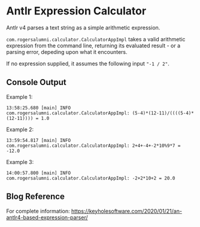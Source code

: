# Antlr Expression Calculator
Antlr v4 parses a text string as a simple arithmetic expression.

`com.rogersalumni.calculator.CalculatorAppImpl` takes a valid arithmetic expression from the command line,
returning its evaluated result - or a parsing error, depeding upon what it encounters. 

If no expression supplied, it assumes the following input `"-1 / 2"`.

## Console Output

Example 1:

`13:58:25.680 [main] INFO  com.rogersalumni.calculator.CalculatorAppImpl: (5-4)*(12-11)/((((5-4)*(12-11)))) = 1.0`

Example 2:

`13:59:54.817 [main] INFO  com.rogersalumni.calculator.CalculatorAppImpl: 2+4+-4+-2*10%9*7 = -12.0`

Example 3:

`14:00:57.800 [main] INFO  com.rogersalumni.calculator.CalculatorAppImpl: -2+2*10+2 = 20.0`

## Blog Reference

For complete information: https://keyholesoftware.com/2020/01/21/an-antlr4-based-expression-parser/ 